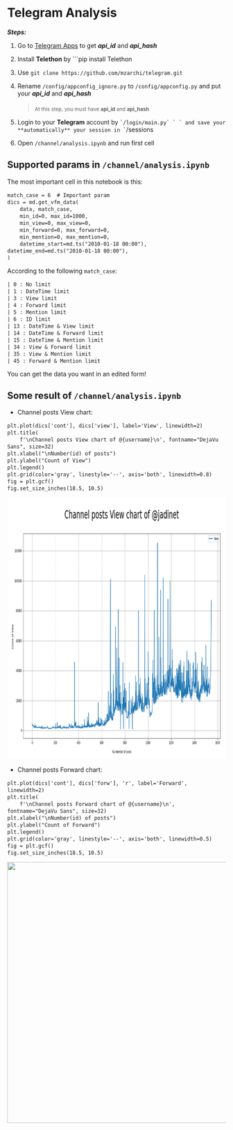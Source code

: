 # Telegram Analysis

***Steps:***
1. Go to [Telegram Apps](https://my.telegram.org/auth?to=apps) to get **_api_id_** and **_api_hash_**

2. Install **Telethon** by ```pip install Telethon


3. Use ```git clone https://github.com/mzarchi/telegram.git```

4. Rename ```/config/appconfig_ignore.py``` to ```/config/appconfig.py``` and put your **_api_id_** and **_api_hash_**
    > <sub>At this step, you must have **api_id** and **api_hash**</sub>

5. Login to your **Telegram** account by `` `/login/main.py` ` ` and save your **automatically** your session in ` ``/sessions

6. Open ```/channel/analysis.ipynb``` and run first cell

## Supported params in ```/channel/analysis.ipynb```
The most important cell in this notebook is this:
```
match_case = 6  # Important param
dics = md.get_vfm_data(
    data, match_case,
    min_id=0, max_id=1000,
    min_view=0, max_view=0,
    min_forward=0, max_forward=0,
    min_mention=0, max_mention=0,
    datetime_start=md.ts("2010-01-18 00:00"), datetime_end=md.ts("2010-01-18 00:00"),
)

``` 
According to the following ```match_case```:
```
| 0 : No limit
| 1 : DateTime limit
| 3 : View limit
| 4 : Forward limit
| 5 : Mention limit
| 6 : ID limit
| 13 : DateTime & View limit
| 14 : DateTime & Forward limit
| 15 : DateTime & Mention limit
| 34 : View & Forward limit
| 35 : View & Mention limit
| 45 : Forward & Mention limit
```
You can get the data you want in an edited form!

## Some result of ```/channel/analysis.ipynb```
- Channel posts View chart:
```
plt.plot(dics['cont'], dics['view'], label='View', linewidth=2)
plt.title(
    f'\nChannel posts View chart of @{username}\n', fontname="DejaVu Sans", size=32)
plt.xlabel("\nNumber(id) of posts")
plt.ylabel("Count of View")
plt.legend()
plt.grid(color='gray', linestyle='--', axis='both', linewidth=0.8)
fig = plt.gcf()
fig.set_size_inches(18.5, 10.5)
```
<p align="center">
<img src="./assets/images/chart-view.png" width="925" height="600">
</p>

- Channel posts Forward chart:
```
plt.plot(dics['cont'], dics['forw'], 'r', label='Forward', linewidth=2)
plt.title(
    f'\nChannel posts Forward chart of @{username}\n', fontname="DejaVu Sans", size=32)
plt.xlabel("\nNumber(id) of posts")
plt.ylabel("Count of Forward")
plt.legend()
plt.grid(color='gray', linestyle='--', axis='both', linewidth=0.5)
fig = plt.gcf()
fig.set_size_inches(18.5, 10.5)
```
<p align="center">
<img src="./assets/images/chart-forward.png.png" width="925" height="600">
</p>
